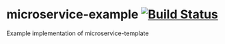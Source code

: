 # microservice-example [![Build Status](https://travis-ci.org/jneyer/microservice-example.svg?branch=master)](https://travis-ci.org/jneyer/microservice-example)
Example implementation of microservice-template
